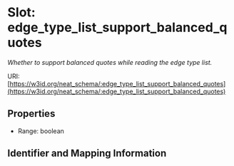 # Slot: edge_type_list_support_balanced_quotes
_Whether to support balanced quotes while reading the edge type list._


URI: [https://w3id.org/neat_schema/:edge_type_list_support_balanced_quotes](https://w3id.org/neat_schema/:edge_type_list_support_balanced_quotes)



<!-- no inheritance hierarchy -->


## Properties

 * Range: boolean



## Identifier and Mapping Information





